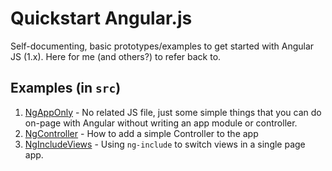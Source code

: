 # Quickstart Angular.js

Self-documenting, basic prototypes/examples to get started with Angular JS (1.x). Here for me (and others?) to refer back to.

## Examples (in `src`)

 1. [NgAppOnly](src/1.NgAppOnly.htm) - No related JS file, just some simple things that you can do on-page with Angular without writing an app module or controller.
 2. [NgController](src/2.NgController.htm) - How to add a simple Controller to the app
 3. [NgIncludeViews](src/3.NgIncludeViews.htm) - Using `ng-include` to switch views in a single page app.

